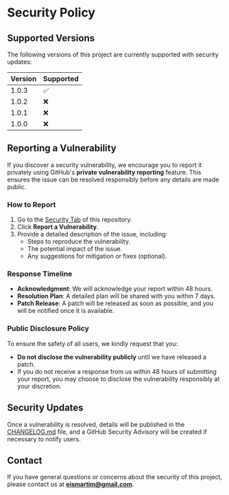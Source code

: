 # Security Policy

## Supported Versions

The following versions of this project are currently supported with security updates:

| Version | Supported          |
| ------- | ------------------ |
| 1.0.3   | ✅                 |
| 1.0.2   | ❌                 |
| 1.0.1   | ❌                 |
| 1.0.0   | ❌                 |

## Reporting a Vulnerability

If you discover a security vulnerability, we encourage you to report it privately using GitHub's **private vulnerability reporting** feature. This ensures the issue can be resolved responsibly before any details are made public.

### How to Report
1. Go to the [Security Tab](../../security/advisories) of this repository.
2. Click **Report a Vulnerability**.
3. Provide a detailed description of the issue, including:
   - Steps to reproduce the vulnerability.
   - The potential impact of the issue.
   - Any suggestions for mitigation or fixes (optional).

### Response Timeline
- **Acknowledgment**: We will acknowledge your report within 48 hours.
- **Resolution Plan**: A detailed plan will be shared with you within 7 days.
- **Patch Release**: A patch will be released as soon as possible, and you will be notified once it is available.

### Public Disclosure Policy
To ensure the safety of all users, we kindly request that you:
- **Do not disclose the vulnerability publicly** until we have released a patch.
- If you do not receive a response from us within 48 hours of submitting your report, you may choose to disclose the vulnerability responsibly at your discretion.

## Security Updates

Once a vulnerability is resolved, details will be published in the [CHANGELOG.md](CHANGELOG.md) file, and a GitHub Security Advisory will be created if necessary to notify users.

## Contact

If you have general questions or concerns about the security of this project, please contact us at **[eismartim@gmail.com](mailto:eismartim@gmail.com)**.
